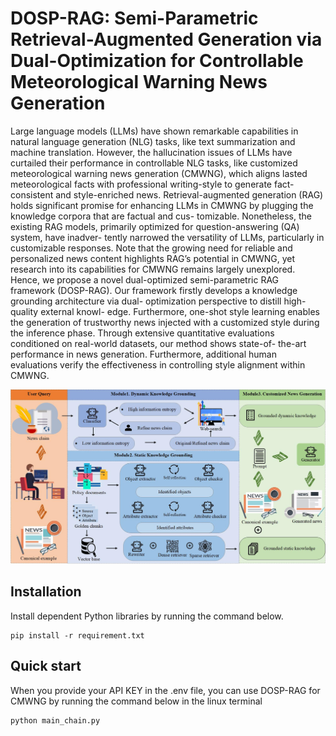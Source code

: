 # DOSP-RAG: Semi-Parametric Retrieval-Augmented Generation via Dual-Optimization for Controllable Meteorological Warning News Generation
Large language models (LLMs) have shown remarkable capabilities in natural language generation (NLG) tasks, like text summarization and machine translation. However, the hallucination issues of LLMs have curtailed their performance in controllable NLG tasks, like customized meteorological warning
news generation (CMWNG), which aligns lasted meteorological facts with professional writing-style to generate fact-consistent and style-enriched news. Retrieval-augmented generation (RAG) holds significant promise for enhancing LLMs in CMWNG by plugging the knowledge corpora that are factual and cus-
tomizable. Nonetheless, the existing RAG models, primarily optimized for question-answering (QA) system, have inadver-
tently narrowed the versatility of LLMs, particularly in customizable responses. Note that the growing need for reliable
and personalized news content highlights RAG’s potential in CMWNG, yet research into its capabilities for CMWNG remains
largely unexplored. Hence, we propose a novel dual-optimized semi-parametric RAG framework (DOSP-RAG). Our framework
firstly develops a knowledge grounding architecture via dual- optimization perspective to distill high-quality external knowl-
edge. Furthermore, one-shot style learning enables the generation of trustworthy news injected with a customized style during
the inference phase. Through extensive quantitative evaluations conditioned on real-world datasets, our method shows state-of-
the-art performance in news generation. Furthermore, additional human evaluations verify the effectiveness in controlling style
alignment within CMWNG.

![](fig2.jpg)

## Installation
Install dependent Python libraries by running the command below.

```
pip install -r requirement.txt
```
## Quick start
When you provide your API KEY in the .env file, you can use DOSP-RAG for CMWNG by running the command below in the linux terminal

```
python main_chain.py
```



